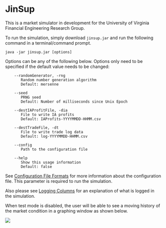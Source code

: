 JinSup
======

This is a market simulator in development for the University of Virginia Financial Engineering Research Group.

To run the simulation, simply download `jinsup.jar` and run the following command in a terminal/command prompt.

```
java -jar jinsup.jar [options]
```

Options can be any of the following below. Options only need to be specified if the default value needs to be changed:
```
    --randomGenerator, -rng
       Random number generation algorithm
       Default: mersenne

    --seed
       PRNG seed
       Default: Number of milliseconds since Unix Epoch

    --destIAProfitFile, -dia
       File to write IA profits
       Default: IAProfits-YYYYMMDD-HHMM.csv

    --destTradeFile, -dt
       File to write trade log data
       Default: log-YYYYMMDD-HHMM.csv

    --config
       Path to the configuration file

    --help
       Show this usage information
       Default: false
```

See [Configuration File Formats](https://github.com/uva-financial-engineering/JinSup/wiki/Configuration-File-Formats) for more information about the configuration file. This parameter is required to run the simulation.

Also please see [Logging Columns](https://github.com/uva-financial-engineering/JinSup/wiki/Logging-Columns) for an explanation of what is logged in the simulation.

When test mode is disabled, the user will be able to see a moving history of the market condition in a graphing window as shown below.

![](https://raw.github.com/uva-financial-engineering/JinSup/master/tradeHistory.png)
